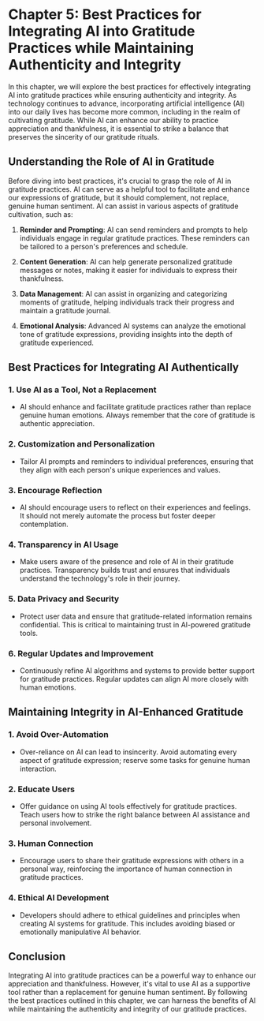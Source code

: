 Chapter 5: Best Practices for Integrating AI into Gratitude Practices while Maintaining Authenticity and Integrity
==================================================================================================================

In this chapter, we will explore the best practices for effectively integrating AI into gratitude practices while ensuring authenticity and integrity. As technology continues to advance, incorporating artificial intelligence (AI) into our daily lives has become more common, including in the realm of cultivating gratitude. While AI can enhance our ability to practice appreciation and thankfulness, it is essential to strike a balance that preserves the sincerity of our gratitude rituals.

Understanding the Role of AI in Gratitude
-----------------------------------------

Before diving into best practices, it's crucial to grasp the role of AI in gratitude practices. AI can serve as a helpful tool to facilitate and enhance our expressions of gratitude, but it should complement, not replace, genuine human sentiment. AI can assist in various aspects of gratitude cultivation, such as:

1. **Reminder and Prompting**: AI can send reminders and prompts to help individuals engage in regular gratitude practices. These reminders can be tailored to a person's preferences and schedule.

2. **Content Generation**: AI can help generate personalized gratitude messages or notes, making it easier for individuals to express their thankfulness.

3. **Data Management**: AI can assist in organizing and categorizing moments of gratitude, helping individuals track their progress and maintain a gratitude journal.

4. **Emotional Analysis**: Advanced AI systems can analyze the emotional tone of gratitude expressions, providing insights into the depth of gratitude experienced.

Best Practices for Integrating AI Authentically
-----------------------------------------------

### 1. **Use AI as a Tool, Not a Replacement**

* AI should enhance and facilitate gratitude practices rather than replace genuine human emotions. Always remember that the core of gratitude is authentic appreciation.

### 2. **Customization and Personalization**

* Tailor AI prompts and reminders to individual preferences, ensuring that they align with each person's unique experiences and values.

### 3. **Encourage Reflection**

* AI should encourage users to reflect on their experiences and feelings. It should not merely automate the process but foster deeper contemplation.

### 4. **Transparency in AI Usage**

* Make users aware of the presence and role of AI in their gratitude practices. Transparency builds trust and ensures that individuals understand the technology's role in their journey.

### 5. **Data Privacy and Security**

* Protect user data and ensure that gratitude-related information remains confidential. This is critical to maintaining trust in AI-powered gratitude tools.

### 6. **Regular Updates and Improvement**

* Continuously refine AI algorithms and systems to provide better support for gratitude practices. Regular updates can align AI more closely with human emotions.

Maintaining Integrity in AI-Enhanced Gratitude
----------------------------------------------

### 1. **Avoid Over-Automation**

* Over-reliance on AI can lead to insincerity. Avoid automating every aspect of gratitude expression; reserve some tasks for genuine human interaction.

### 2. **Educate Users**

* Offer guidance on using AI tools effectively for gratitude practices. Teach users how to strike the right balance between AI assistance and personal involvement.

### 3. **Human Connection**

* Encourage users to share their gratitude expressions with others in a personal way, reinforcing the importance of human connection in gratitude practices.

### 4. **Ethical AI Development**

* Developers should adhere to ethical guidelines and principles when creating AI systems for gratitude. This includes avoiding biased or emotionally manipulative AI behavior.

Conclusion
----------

Integrating AI into gratitude practices can be a powerful way to enhance our appreciation and thankfulness. However, it's vital to use AI as a supportive tool rather than a replacement for genuine human sentiment. By following the best practices outlined in this chapter, we can harness the benefits of AI while maintaining the authenticity and integrity of our gratitude practices.
